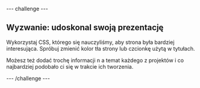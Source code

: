 --- challenge ---

## Wyzwanie: udoskonal swoją prezentację

Wykorzystaj CSS, którego się nauczyliśmy, aby strona była bardziej interesująca. Spróbuj zmienić kolor tła strony lub czcionkę użytą w tytułach.

Możesz też dodać trochę informacji n a temat każdego z projektów i co najbardziej podobało ci się w trakcie ich tworzenia.

--- /challenge ---